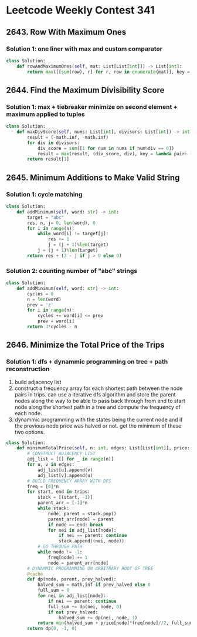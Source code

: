 # Leetcode Weekly Contest 341

## 2643. Row With Maximum Ones

### Solution 1:  one liner with max and custom comparator

```py
class Solution:
    def rowAndMaximumOnes(self, mat: List[List[int]]) -> List[int]:
        return max([[sum(row), r] for r, row in enumerate(mat)], key = lambda elem: (elem[0], -elem[1]))[::-1]
```

## 2644. Find the Maximum Divisibility Score

### Solution 1:  max + tiebreaker minimize on second element + maximum applied to tuples

```py
class Solution:
    def maxDivScore(self, nums: List[int], divisors: List[int]) -> int:
        result = (-math.inf, -math.inf)
        for div in divisors:
            div_score = sum([1 for num in nums if num%div == 0])
            result = max(result, (div_score, div), key = lambda pair: (pair[0], -pair[1]))
        return result[1]
```

## 2645. Minimum Additions to Make Valid String

### Solution 1:  cycle matching

```py
class Solution:
    def addMinimum(self, word: str) -> int:
        target = "abc"
        res, n, j= 0, len(word), 0
        for i in range(n):
            while word[i] != target[j]:
                res += 1
                j = (j + 1)%len(target)
            j = (j + 1)%len(target)
        return res + (3 - j if j > 0 else 0)
```

### Solution 2:  counting number of "abc" strings

```py
class Solution:
    def addMinimum(self, word: str) -> int:
        cycles = 0
        n = len(word)
        prev = 'z'
        for i in range(n):
            cycles += word[i] <= prev
            prev = word[i]
        return 3*cycles - n
```

## 2646. Minimize the Total Price of the Trips

### Solution 1:  dfs + dynammic programming on tree + path reconstruction

1. build adjacency list
1. construct a frequency array for each shortest path between the node pairs in trips.  can use a iterative dfs algorithm and store the parent nodes along the way to be able to pass back through from end to start node along the shortest path in a tree and compute the frequency of each node.
1. dynammic programming with the states being the current node and if the previous node price was halved or not.  get the minimum of these two options.

```py
class Solution:
    def minimumTotalPrice(self, n: int, edges: List[List[int]], price: List[int], trips: List[List[int]]) -> int:
        # CONSTRUCT ADJACENCY LIST
        adj_list = [[] for _ in range(n)]
        for u, v in edges:
            adj_list[u].append(v)
            adj_list[v].append(u)
        # BUILD FREQUENCY ARRAY WITH DFS
        freq = [0]*n
        for start, end in trips:
            stack = [(start, -1)]
            parent_arr = [-1]*n
            while stack:
                node, parent = stack.pop()
                parent_arr[node] = parent
                if node == end: break
                for nei in adj_list[node]:
                    if nei == parent: continue
                    stack.append((nei, node))
            # GO THROUGH PATH
            while node != -1:
                freq[node] += 1
                node = parent_arr[node]
        # DYNAMMIC PROGRAMMING ON ARBITRARY ROOT OF TREE
        @cache
        def dp(node, parent, prev_halved):
            halved_sum = math.inf if prev_halved else 0
            full_sum = 0
            for nei in adj_list[node]:
                if nei == parent: continue
                full_sum += dp(nei, node, 0)
                if not prev_halved:
                    halved_sum += dp(nei, node, 1)
            return min(halved_sum + price[node]*freq[node]//2, full_sum + price[node]*freq[node])
        return dp(0, -1, 0)
```